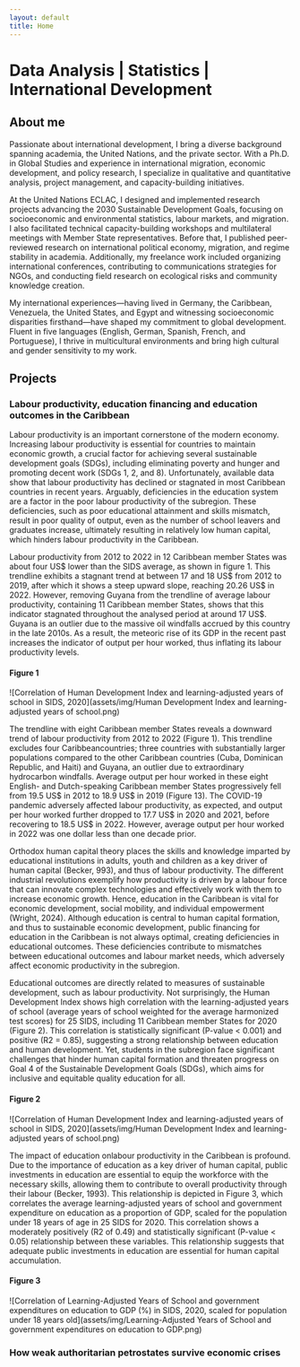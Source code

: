 ```yaml
---
layout: default
title: Home
---
```


# Data Analysis | Statistics | International Development

## About me
Passionate about international development, I bring a diverse background spanning academia, the United Nations, and the private sector. With a Ph.D. in Global Studies and experience in international migration, economic development, and policy research, I specialize in qualitative and quantitative analysis, project management, and capacity-building initiatives.

At the United Nations ECLAC, I designed and implemented research projects advancing the 2030 Sustainable Development Goals, focusing on socioeconomic and environmental statistics, labour markets, and migration. I also facilitated technical capacity-building workshops and multilateral meetings with Member State representatives. Before that, I published peer-reviewed research on international political economy, migration, and regime stability in academia. Additionally, my freelance work included organizing international conferences, contributing to communications strategies for NGOs, and conducting field research on ecological risks and community knowledge creation.

My international experiences—having lived in Germany, the Caribbean, Venezuela, the United States, and Egypt and witnessing socioeconomic disparities firsthand—have shaped my commitment to global development. Fluent in five languages (English, German, Spanish, French, and Portuguese), I thrive in multicultural environments and bring high cultural and gender sensitivity to my work.

##  Projects

### Labour productivity, education financing and education outcomes in the Caribbean

Labour productivity is an important cornerstone of the modern economy. Increasing labour productivity is essential for countries to maintain economic growth, a crucial factor for achieving several sustainable development goals (SDGs), including eliminating poverty and hunger and promoting decent work (SDGs 1, 2, and 8). Unfortunately, available data show that labour productivity has declined or stagnated in most Caribbean countries in recent years. Arguably, deficiencies in the education system are a factor in the poor labour productivity of the subregion. These deficiencies, such as poor educational attainment and skills mismatch, result in poor quality of output, even as the number of school leavers and graduates increase, ultimately resulting in relatively low human capital, which hinders labour productivity in the Caribbean.

Labour productivity from 2012 to 2022 in 12 Caribbean member States was about four US$ lower than the SIDS average, as shown in figure 1. This trendline exhibits a stagnant trend at between 17 and 18 US$ from 2012 to 2019, after which it shows a steep upward slope, reaching 20.26 US$ in 2022. However, removing Guyana from the trendline of average labour productivity, containing 11 Caribbean member States, shows that this indicator stagnated throughout the analysed period at around 17 US$. Guyana is an outlier due to the massive oil windfalls accrued by this country in the late 2010s. As a result, the meteoric rise of its GDP in the recent past increases the indicator of output per hour worked, thus inflating its labour productivity levels.

#### Figure 1
![Correlation of Human Development Index and learning-adjusted years of school in SIDS, 2020](assets/img/Human Development Index and learning-adjusted years of school.png)

The trendline with eight Caribbean member States reveals a downward trend of labour productivity from 2012 to 2022 (Figure 1). This trendline excludes four Caribbeancountries; three countries with substantially larger populations compared to the other Caribbean countries (Cuba, Dominican Republic, and Haiti) and Guyana, an outlier due to extraordinary hydrocarbon windfalls. Average output per hour worked in these eight English- and Dutch-speaking Caribbean member States progressively fell from 19.5 US$ in 2012 to 18.9 US$ in 2019 (Figure 13). The COVID-19 pandemic adversely affected labour productivity, as expected, and output per hour worked further dropped to 17.7 US$ in 2020 and 2021, before recovering to 18.5 US$ in 2022. However, average output per hour worked in 2022 was one dollar less than one decade prior.

Orthodox human capital theory places the skills and knowledge imparted by educational institutions in adults, youth and children as a key driver of human capital (Becker, 993), and thus of labour productivity. The different industrial revolutions exemplify how productivity is driven by a labour force that can innovate complex technologies and effectively work with them to increase economic growth. Hence, education in the Caribbean is vital for economic development, social mobility, and individual empowerment (Wright, 2024). Although education is central to human capital formation, and thus to sustainable economic development, public financing for education in the Caribbean is not always optimal, creating deficiencies in educational outcomes. These deficiencies contribute to mismatches between educational outcomes and labour market needs, which adversely affect economic productivity in the subregion.
   
Educational outcomes are directly related to measures of sustainable development, such as labour productivity. Not surprisingly, the Human Development Index shows high correlation with the learning-adjusted years of school (average years of school weighted for the average harmonized test scores) for 25 SIDS, including 11 Caribbean member States for 2020 (Figure 2). This correlation is statistically significant (P-value < 0.001) and positive (R2 = 0.85), suggesting a strong relationship between education and human development. Yet, students in the subregion face significant challenges that hinder human capital formation and threaten progress on Goal 4 of the Sustainable Development Goals (SDGs), which aims for inclusive and equitable quality education for all. 

#### Figure 2
![Correlation of Human Development Index and learning-adjusted years of school in SIDS, 2020](assets/img/Human Development Index and learning-adjusted years of school.png)

The impact of education onlabour productivity in the Caribbean is profound. Due to the importance of education as a key driver of human capital, public investments in education are essential to equip the workforce with the necessary skills, allowing them to contribute to overall productivity through their labour (Becker, 1993). This relationship is depicted in Figure 3, which correlates the average learning-adjusted years of school and government expenditure on education as a proportion of GDP, scaled for the population under 18 years of age in 25 SIDS for 2020. This correlation shows a moderately positively (R2 of 0.49) and statistically significant (P-value < 0.05) relationship between these variables. This relationship suggests that adequate public investments in education are essential for human capital accumulation.

#### Figure 3
![Correlation of Learning-Adjusted Years of School and government expenditures on education to GDP (%) in SIDS, 2020, scaled for population under 18 years old](assets/img/Learning-Adjusted Years of School and government expenditures on education to GDP.png)

### How weak authoritarian petrostates survive economic crises
